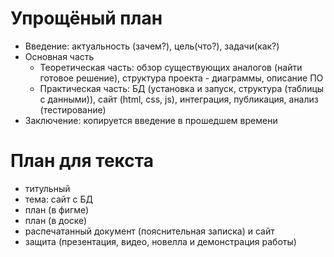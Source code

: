 # Упрощёный план
- Введение: актуальность (зачем?), цель(что?), задачи(как?) 
- Основная часть
  - Теоретическая часть: обзор существующих аналогов (найти готовое решение), структура проекта - диаграммы,  описание ПО
  - Практическая часть: БД (установка и запуск, структура (таблицы с данными)), сайт (html, css, js), интеграция, публикация, анализ (тестирование) 
- Заключение: копируется введение в прошедшем времени
# План для текста
- титульный
- тема: сайт с БД
- план (в фигме)
- план (в доске)
- распечатанный документ (пояснительная записка) и сайт
- защита  (презентация, видео, новелла и демонстрация работы)
